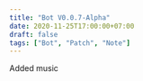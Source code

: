 ```yaml
---
title: "Bot V0.0.7-Alpha"
date: 2020-11-25T17:00:00+07:00
draft: false
tags: ["Bot", "Patch", "Note"]
---
```


Added music